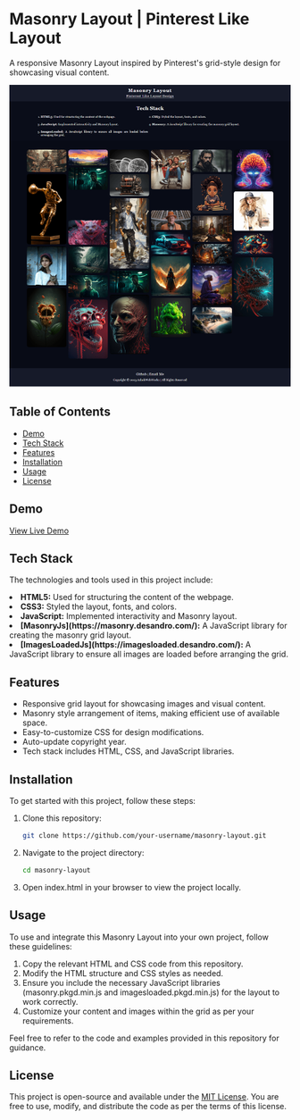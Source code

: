 # Masonry Layout | Pinterest Like Layout

A responsive Masonry Layout inspired by Pinterest's grid-style design for showcasing visual content.

![Masonry Layout Preview](screenshot/Masonry-Layout-Pinterest-Like-Layout.png)

## Table of Contents

- [Demo](#demo)
- [Tech Stack](#tech-stack)
- [Features](#features)
- [Installation](#installation)
- [Usage](#usage)
- [License](#license)

## Demo

[View Live Demo](https://ashokwebworks.github.io/masonry-layout-design.io/)

## Tech Stack

The technologies and tools used in this project include:

<li><b>HTML5:</b> Used for structuring the content of the webpage.</li>
<li><b>CSS3:</b> Styled the layout, fonts, and colors.</li>
<li><b>JavaScript:</b> Implemented interactivity and Masonry layout.</li>
<li><b>[MasonryJs](https://masonry.desandro.com/):</b> A JavaScript library for creating the masonry grid layout.</li>
<li><b>[ImagesLoadedJs](https://imagesloaded.desandro.com/):</b> A JavaScript library to ensure all images are loaded before arranging the grid.</li>


## Features

- Responsive grid layout for showcasing images and visual content.
- Masonry style arrangement of items, making efficient use of available space.
- Easy-to-customize CSS for design modifications.
- Auto-update copyright year.
- Tech stack includes HTML, CSS, and JavaScript libraries.

## Installation

To get started with this project, follow these steps:

1. Clone this repository:
   ```bash
   git clone https://github.com/your-username/masonry-layout.git
   ```
2. Navigate to the project directory:
   ```bash
   cd masonry-layout
   ```
3. Open index.html in your browser to view the project locally.

## Usage

To use and integrate this Masonry Layout into your own project, follow these guidelines:

1. Copy the relevant HTML and CSS code from this repository.
2. Modify the HTML structure and CSS styles as needed.
3. Ensure you include the necessary JavaScript libraries (masonry.pkgd.min.js and imagesloaded.pkgd.min.js) for the layout to work correctly.
4. Customize your content and images within the grid as per your requirements.

Feel free to refer to the code and examples provided in this repository for guidance.


## License

This project is open-source and available under the [MIT License](https://opensource.org/license/mit/). You are free to use, modify, and distribute the code as per the terms of this license.
